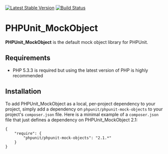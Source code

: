 [![Latest Stable Version](https://poser.pugx.org/phpunit/phpunit-mock-objects/v/stable.png)](https://packagist.org/packages/phpunit/phpunit-mock-objects)
[![Build Status](https://travis-ci.org/sebastianbergmann/phpunit-mock-objects.png?branch=master)](https://travis-ci.org/sebastianbergmann/phpunit-mock-objects)

# PHPUnit_MockObject

**PHPUnit_MockObject** is the default mock object library for PHPUnit.

## Requirements

* PHP 5.3.3 is required but using the latest version of PHP is highly recommended

## Installation

To add PHPUnit_MockObject as a local, per-project dependency to your project, simply add a dependency on `phpunit/phpunit-mock-objects` to your project's `composer.json` file. Here is a minimal example of a `composer.json` file that just defines a dependency on PHPUnit_MockObject 2.1:

    {
        "require": {
            "phpunit/phpunit-mock-objects": "2.1.*"
        }
    }

